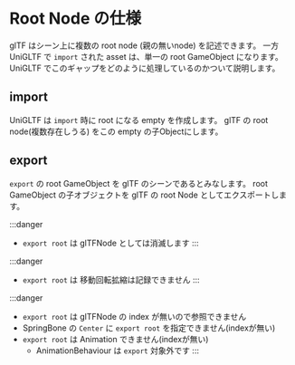 # Root Node の仕様

glTF はシーン上に複数の root node (親の無いnode) を記述できます。
一方 UniGLTF で `import` された asset は、単一の root GameObject になります。
UniGLTF でこのギャップをどのように処理しているのかついて説明します。

## import

UniGLTF は `import` 時に root になる empty を作成します。
glTF の root node(複数存在しうる) をこの empty の子Objectにします。

## export

`export` の root GameObject を glTF のシーンであるとみなします。
root GameObject の子オブジェクトを glTF の root Node としてエクスポートします。

:::danger
- `export root` は glTFNode としては消滅します
:::

:::danger
- `export root` は 移動回転拡縮は記録できません
:::

:::danger
- `export root` は glTFNode の index が無いので参照できません
- SpringBone の `Center` に `export root` を指定できません(indexが無い)
- `export root` は Animation できません(indexが無い)
  - AnimationBehaviour は `export` 対象外です
:::
